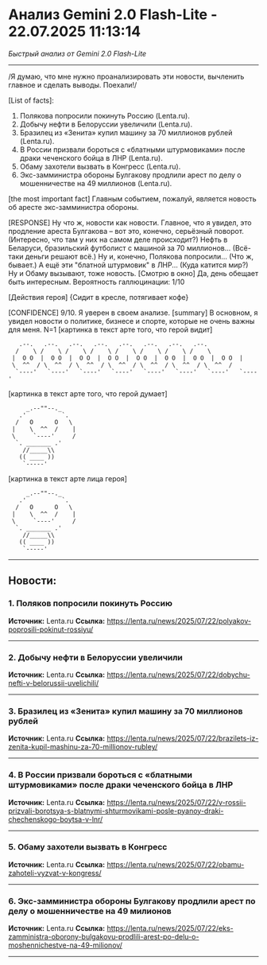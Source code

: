 # Анализ Gemini 2.0 Flash-Lite - 22.07.2025 11:13:14

*Быстрый анализ от Gemini 2.0 Flash-Lite*

---

/Я думаю, что мне нужно проанализировать эти новости, вычленить главное и сделать выводы. Поехали!/

[List of facts]:
1.  Полякова попросили покинуть Россию (Lenta.ru).
2.  Добычу нефти в Белоруссии увеличили (Lenta.ru).
3.  Бразилец из «Зенита» купил машину за 70 миллионов рублей (Lenta.ru).
4.  В России призвали бороться с «блатными штурмовиками» после драки чеченского бойца в ЛНР (Lenta.ru).
5.  Обаму захотели вызвать в Конгресс (Lenta.ru).
6.  Экс-замминистра обороны Булгакову продлили арест по делу о мошенничестве на 49 миллионов (Lenta.ru).

[the most important fact] Главным событием, пожалуй, является новость об аресте экс-замминистра обороны.

[RESPONSE]
Ну что ж, новости как новости. Главное, что я увидел, это продление ареста Булгакова – вот это, конечно, серьёзный поворот. (Интересно, что там у них на самом деле происходит?) Нефть в Беларуси, бразильский футболист с машиной за 70 миллионов... (Всё-таки деньги решают всё.) Ну и, конечно, Полякова попросили... (Что ж, бывает.) А ещё эти "блатной штурмовик" в ЛНР... (Куда катится мир?) Ну и Обаму вызывают, тоже новость. [Смотрю в окно] Да, день обещает быть интересным.
Вероятность галлюцинации: 1/10

[Действия героя]
{Сидит в кресле, потягивает кофе}

[CONFIDENCE] 9/10. Я уверен в своем анализе.
[summary] В основном, я увидел новости о политике, бизнесе и спорте, которые не очень важны для меня.
N=1
[картинка в текст арте того, что герой видит]
```
   .--.   .--.   .--.   .--.   .--.   .--.   .--.   .--.
  /    \ /    \ /    \ /    \ /    \ /    \ /    \ /    \
 |  O O  |  O O  |  O O  |  O O  |  O O  |  O O  |  O O  |  O O  |
 \  ^^  / \  ^^  / \  ^^  / \  ^^  / \  ^^  / \  ^^  / \  ^^  /
  `----'   `----'   `----'   `----'   `----'   `----'   `----'   `----'
```

[картинка в текст арте того, что герой думает]
```
     _.--""--._
   .'          `.
  /   O      O   \
 |    \  ^^  /    |
 \     `----'     /
  `. _______ .'
    //_____\\
   (( ____ ))
    `-----'
```

[картинка в текст арте лица героя]
```
     _.--""--._
   .'          `.
  /   O      O   \
 |    \  ^^  /    |
 \     `----'     /
  `. _______ .'
    //_____\\
   (( ____ ))
    `-----'
```


---

## Новости:

### 1. Поляков попросили покинуть Россию
**Источник:** Lenta.ru
**Ссылка:** https://lenta.ru/news/2025/07/22/polyakov-poprosili-pokinut-rossiyu/

---

### 2. Добычу нефти в Белоруссии увеличили
**Источник:** Lenta.ru
**Ссылка:** https://lenta.ru/news/2025/07/22/dobychu-nefti-v-belorussii-uvelichili/

---

### 3. Бразилец из «Зенита» купил машину за 70 миллионов рублей
**Источник:** Lenta.ru
**Ссылка:** https://lenta.ru/news/2025/07/22/brazilets-iz-zenita-kupil-mashinu-za-70-millionov-rubley/

---

### 4. В России призвали бороться с «блатными штурмовиками» после драки чеченского бойца в ЛНР
**Источник:** Lenta.ru
**Ссылка:** https://lenta.ru/news/2025/07/22/v-rossii-prizvali-borotsya-s-blatnymi-shturmovikami-posle-pyanoy-draki-chechenskogo-boytsa-v-lnr/

---

### 5. Обаму захотели вызвать в Конгресс
**Источник:** Lenta.ru
**Ссылка:** https://lenta.ru/news/2025/07/22/obamu-zahoteli-vyzvat-v-kongress/

---

### 6. Экс-замминистра обороны Булгакову продлили арест по делу о мошенничестве на 49 милионов
**Источник:** Lenta.ru
**Ссылка:** https://lenta.ru/news/2025/07/22/eks-zamministra-oborony-bulgakovu-prodlili-arest-po-delu-o-moshennichestve-na-49-milionov/

---

